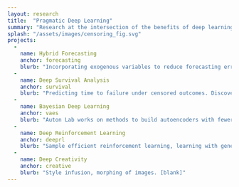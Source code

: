 ```yaml
---
layout: research
title:  "Pragmatic Deep Learning"
summary: "Research at the intersection of the benefits of deep learning and real-world constraints that limit the effectiveness of standard methods"
splash: "/assets/images/censoring_fig.svg"
projects:
  - 
    name: Hybrid Forecasting
    anchor: forecasting
    blurb: "Incorporating exogenous variables to reduce forecasting error. Learning heirarchical, structural elements of data to aid in forecasting."
  -
    name: Deep Survival Analysis
    anchor: survival
    blurb: "Predicting time to failure under censored outcomes. Discovering effective interventions under assumptions of heterogeneity."
  -
    name: Bayesian Deep Learning
    anchor: vaes
    blurb: "Auton Lab works on methods to build autoencoders with fewer parameters than deep network alternatives, trading fidelity for scalability. This work enables accurate forecasting for long windows into the future. Variational autoencoders break the assumption of independence among subsequent layers in the network. That reduces complexity of the model but maintains performance. Reduces time to train, resource consumption, etc."
  -
    name: Deep Reinforcement Learning
    anchor: deeprl
    blurb: "Sample efficient reinforcement learning, learning with genetic curriculum."
  -
    name: Deep Creativity
    anchor: creative
    blurb: "Style infusion, morphing of images. [blank]"
---
```



<!-- Notes


-->


  
